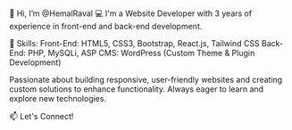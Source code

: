 👋 Hi, I’m @HemalRaval
💻 I'm a Website Developer with 3 years of experience in front-end and back-end development.

🚀 Skills:
Front-End: HTML5, CSS3, Bootstrap, React.js, Tailwind CSS
Back-End: PHP, MySQLi, ASP
CMS: WordPress (Custom Theme & Plugin Development)

Passionate about building responsive, user-friendly websites and creating custom solutions to enhance functionality. Always eager to learn and explore new technologies.

📫 Let's Connect!

<!---
@HemalRaval/HemalRaval is a ✨ special ✨ repository because its `README.md` (this file) appears on your GitHub profile.
You can click the Preview link to take a look at your changes.
--->
